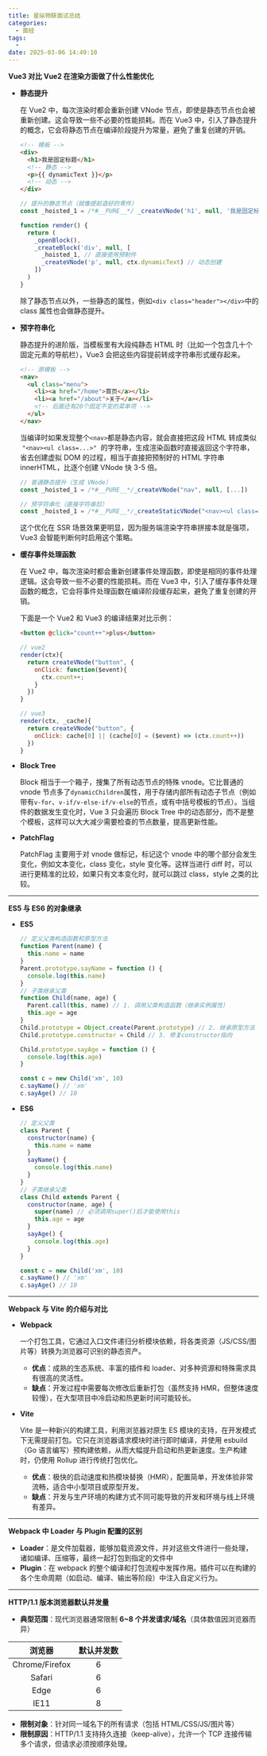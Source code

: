 ```yaml
---
title: 星纵物联面试总结
categories:
  - 面经
tags:
  -
date: 2025-03-06 14:49:10
---
```


**Vue3 对比 Vue2 在渲染方面做了什么性能优化**

- **静态提升**

  在 Vue2 中，每次渲染时都会重新创建 VNode 节点，即使是静态节点也会被重新创建。这会导致一些不必要的性能损耗。而在 Vue3 中，引入了静态提升的概念，它会将静态节点在编译阶段提升为常量，避免了重复创建的开销。

  ```html
  <!-- 模板 -->
  <div>
    <h1>我是固定标题</h1>
    <!-- 静态 -->
    <p>{{ dynamicText }}</p>
    <!-- 动态 -->
  </div>
  ```

  ```js
  // 提升的静态节点（就像提前造好的零件）
  const _hoisted_1 = /*#__PURE__*/ _createVNode('h1', null, '我是固定标题')

  function render() {
    return (
      _openBlock(),
      _createBlock('div', null, [
        _hoisted_1, // 直接使用预制件
        _createVNode('p', null, ctx.dynamicText) // 动态创建
      ])
    )
  }
  ```

  除了静态节点以外，一些静态的属性，例如`<div class="header"></div>`中的 class 属性也会做静态提升。

- **预字符串化**

  静态提升的进阶版，当模板里有大段纯静态 HTML 时（比如一个包含几十个固定元素的导航栏），Vue3 会把这些内容提前转成字符串形式缓存起来。

  ```html
  <!-- 原模板 -->
  <nav>
    <ul class="menu">
      <li><a href="/home">首页</a></li>
      <li><a href="/about">关于</a></li>
      <!-- 后面还有20个固定不变的菜单项 -->
    </ul>
  </nav>
  ```

  当编译时如果发现整个`<nav>`都是静态内容，就会直接把这段 HTML 转成类似  `"<nav><ul class=...>"`  的字符串，生成渲染函数时直接返回这个字符串，省去创建虚拟 DOM 的过程，相当于直接把预制好的 HTML 字符串 innerHTML，比逐个创建 VNode 快 3-5 倍。

  ```js
  // 普通静态提升（生成 VNode）
  const _hoisted_1 = /*#__PURE__*/_createVNode("nav", null, [...])

  // 预字符串化（直接字符串怼）
  const _hoisted_1 = /*#__PURE__*/_createStaticVNode("<nav><ul class=\"menu\">...", 20)
  ```

  这个优化在 SSR 场景效果更明显，因为服务端渲染字符串拼接本就是强项，Vue3 会智能判断何时启用这个策略。

- **缓存事件处理函数**

  在 Vue2 中，每次渲染时都会重新创建事件处理函数，即使是相同的事件处理逻辑。这会导致一些不必要的性能损耗。而在 Vue3 中，引入了缓存事件处理函数的概念，它会将事件处理函数在编译阶段缓存起来，避免了重复创建的开销。

  下面是一个 Vue2 和 Vue3 的编译结果对比示例：

  ```html
  <button @click="count++">plus</button>
  ```

  ```js
  // vue2
  render(ctx){
    return createVNode("button", {
      onClick: function($event){
        ctx.count++;
      }
    })
  }

  // vue3
  render(ctx, _cache){
    return createVNode("button", {
      onClick: cache[0] || (cache[0] = ($event) => (ctx.count++))
    })
  }
  ```

- **Block Tree**

  Block 相当于一个箱子，搜集了所有动态节点的特殊 vnode。它比普通的 vnode 节点多了`dynamicChildren`属性，用于存储内部所有动态子节点（例如带有`v-for`、`v-if/v-else-if/v-else`的节点，或有中括号模板的节点）。当组件的数据发生变化时，Vue 3 只会遍历 Block Tree 中的动态部分，而不是整个模板，这样可以大大减少需要检查的节点数量，提高更新性能。

- **PatchFlag**

  PatchFlag 主要用于对 vnode 做标记，标记这个 vnode 中的哪个部分会发生变化，例如文本变化，class 变化，style 变化等。这样当进行 diff 时，可以进行更精准的比较，如果只有文本变化时，就可以跳过 class，style 之类的比较。

---

**ES5 与 ES6 的对象继承**

- **ES5**

  ```js
  // 定义父类构造函数和原型方法
  function Parent(name) {
    this.name = name
  }
  Parent.prototype.sayName = function () {
    console.log(this.name)
  }
  // 子类继承父类
  function Child(name, age) {
    Parent.call(this, name) // 1. 调用父类构造函数（继承实例属性）
    this.age = age
  }
  Child.prototype = Object.create(Parent.prototype) // 2. 继承原型方法
  Child.prototype.constructor = Child // 3. 修复constructor指向

  Child.prototype.sayAge = function () {
    console.log(this.age)
  }

  const c = new Child('xm', 10)
  c.sayName() // 'xm'
  c.sayAge() // 10
  ```

* **ES6**

  ```js
  // 定义父类
  class Parent {
    constructor(name) {
      this.name = name
    }
    sayName() {
      console.log(this.name)
    }
  }
  // 子类继承父类
  class Child extends Parent {
    constructor(name, age) {
      super(name) // 必须调用super()后才能使用this
      this.age = age
    }
    sayAge() {
      console.log(this.age)
    }
  }

  const c = new Child('xm', 10)
  c.sayName() // 'xm'
  c.sayAge() // 10
  ```

---

**Webpack 与 Vite 的介绍与对比**

- **Webpack**

  一个打包工具，它通过入口文件递归分析模块依赖，将各类资源（JS/CSS/图片等）转换为浏览器可识别的静态资产。

  - **优点**：成熟的生态系统、丰富的插件和 loader、对多种资源和特殊需求具有很高的灵活性。
  - **缺点**：开发过程中需要每次修改后重新打包（虽然支持 HMR，但整体速度较慢），在大型项目中冷启动和热更新时间可能较长。

- **Vite**

  Vite 是一种新兴的构建工具，利用浏览器对原生 ES 模块的支持，在开发模式下无需提前打包。它只在浏览器请求模块时进行即时编译，并使用 esbuild（Go 语言编写）预构建依赖，从而大幅提升启动和热更新速度。生产构建时，仍使用 Rollup 进行传统打包优化。

  - **优点**：极快的启动速度和热模块替换（HMR），配置简单，开发体验非常流畅，适合中小型项目或原型开发。
  - **缺点**：开发与生产环境的构建方式不同可能导致的开发和环境与线上环境有差异。

---

**Webpack 中 Loader 与 Plugin 配置的区别**

- **Loader**：是文件加载器，能够加载资源文件，并对这些文件进行一些处理，诸如编译、压缩等，最终一起打包到指定的文件中
- **Plugin**：在 webpack 的整个编译和打包流程中发挥作用。插件可以在构建的各个生命周期（如启动、编译、输出等阶段）中注入自定义行为。

---

**HTTP/1.1 版本浏览器默认并发量**

- **典型范围**：现代浏览器通常限制 **6~8 个并发请求/域名**（具体数值因浏览器而异）

|     浏览器     | 默认并发数 |
| :------------: | :--------: |
| Chrome/Firefox |     6      |
|     Safari     |     6      |
|      Edge      |     6      |
|      IE11      |     8      |

- **限制对象**：针对同一域名下的所有请求（包括 HTML/CSS/JS/图片等）
- **限制原因**：HTTP/1.1 支持持久连接（keep-alive），允许一个 TCP 连接传输多个请求，但请求必须按顺序处理。
